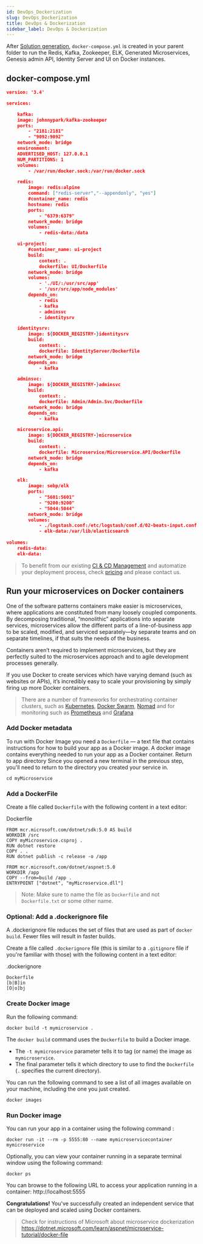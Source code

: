 ```yaml
---
id: DevOps_Dockerization
slug: DevOps_Dockerization
title: DevOps & Dockerization
sidebar_label: DevOps & Dockerization
---
```


After [Solution generation](Getting%20Started/Using_CLI_Solution_Generator.md), `docker-compose.yml` is created in your parent folder to run the Redis, Kafka, Zookeeper, ELK, Generated Microservices, Genesis admin API, Identity Server and UI on Docker instances.

## docker-compose.yml

```json
version: '3.4'

services:

	kafka:
	image: johnnypark/kafka-zookeeper
	ports:
		- "2181:2181"
		- "9092:9092"
	network_mode: bridge
	environment:
	ADVERTISED_HOST: 127.0.0.1
	NUM_PARTITIONS: 1
	volumes:
		- /var/run/docker.sock:/var/run/docker.sock

	redis:
		image: redis:alpine
		command: ["redis-server","--appendonly", "yes"]
		#container_name: redis
		hostname: redis
		ports:
			- "6379:6379"
		network_mode: bridge
		volumes:
			- redis-data:/data

	ui-project:
		#container_name: ui-project
		build:
			context: .
			dockerfile: UI/Dockerfile
		network_mode: bridge
		volumes:
			- './UI/:/usr/src/app'
			- '/usr/src/app/node_modules'
		depends_on:
			- redis
			- kafka
			- adminsvc
			- identitysrv

	identitysrv:
		image: ${DOCKER_REGISTRY-}identitysrv
		build:
			context: .
			dockerfile: IdentityServer/Dockerfile
		network_mode: bridge
		depends_on:
			- kafka

	adminsvc:
		image: ${DOCKER_REGISTRY-}adminsvc
		build:
			context: .
			dockerfile: Admin/Admin.Svc/Dockerfile
		network_mode: bridge
		depends_on:
			- kafka

	microservice.api:
		image: ${DOCKER_REGISTRY-}microservice
		build:
			context: .
			dockerfile: Microservice/Microservice.API/Dockerfile
		network_mode: bridge
		depends_on:
			- kafka

	elk:
		image: sebp/elk
		ports:
			- "5601:5601"
			- "9200:9200"
			- "5044:5044"
		network_mode: bridge
		volumes:
			- ./logstash.conf:/etc/logstash/conf.d/02-beats-input.conf
			- elk-data:/var/lib/elasticsearch
			
volumes:
	redis-data:
	elk-data:
```

> To benefit from our existing [CI & CD Management](CI_CD_Management.md) and automatize your deployment process, check [pricing](https://netcoregenesis.com/pricing_configurator.php) and  please contact us.

## Run your microservices on Docker containers

One of the software patterns containers make easier is microservices, where applications are constituted from many loosely coupled components. By decomposing traditional, “monolithic” applications into separate services, microservices allow the different parts of a line-of-business app to be scaled, modified, and serviced separately—by separate teams and on separate timelines, if that suits the needs of the business.

Containers aren’t required to implement microservices, but they are perfectly suited to the microservices approach and to agile development processes generally.

If you use Docker to create services which have varying demand (such as websites or APIs), it’s incredibly easy to scale your provisioning by simply firing up more Docker containers.

> There are a number of frameworks for orchestrating container clusters, such as [Kubernetes](https://kubernetes.io/), [Docker Swarm](https://docs.docker.com/engine/swarm/), [Nomad](https://www.nomadproject.io/) and for monitoring such as [Prometheus](https://prometheus.io/) and [Grafana](https://grafana.com/)

### Add Docker metadata

To run with Docker Image you need a `Dockerfile` — a text file that contains instructions for how to build your app as a Docker image. A docker image contains everything needed to run your app as a Docker container.
Return to app directory
Since you opened a new terminal in the previous step, you'll need to return to the directory you created your service in.

```
cd myMicroservice
```

### Add a DockerFile

Create a file called `Dockerfile` with the following content in a text editor:

Dockerfile

```
FROM mcr.microsoft.com/dotnet/sdk:5.0 AS build
WORKDIR /src
COPY myMicroservice.csproj .
RUN dotnet restore
COPY . .
RUN dotnet publish -c release -o /app

FROM mcr.microsoft.com/dotnet/aspnet:5.0
WORKDIR /app
COPY --from=build /app .
ENTRYPOINT ["dotnet", "myMicroservice.dll"]
```

> Note: Make sure to name the file as `Dockerfile` and not `Dockerfile.txt` or some other name.

### Optional: Add a .dockerignore file

A .dockerignore file reduces the set of files that are used as part of `docker build`. Fewer files will result in faster builds.

Create a file called `.dockerignore` file (this is similar to a `.gitignore` file if you're familiar with those) with the following content in a text editor:

.dockerignore

```
Dockerfile
[b|B]in
[O|o]bj
```

### Create Docker image

Run the following command:

```
docker build -t mymicroservice .
```

The `docker build` command uses the `Dockerfile` to build a Docker image.
- The `-t mymicroservice` parameter tells it to tag (or name) the image as `mymicroservice`.
- The final parameter tells it which directory to use to find the `Dockerfile` (`.` specifies the current directory).

You can run the following command to see a list of all images available on your machine, including the one you just created.

```
docker images
```

### Run Docker image

You can run your app in a container using the following command :

```
docker run -it --rm -p 5555:80 --name mymicroservicecontainer mymicroservice
```

Optionally, you can view your container running in a separate terminal window using the following command:

```
docker ps
```

You can browse to the following URL to access your application running in a container: http://localhost:5555

**Congratulations!**
You've successfully created an independent service that can be deployed and scaled using Docker containers.

> Check for instructions of Microsoft about microservice dockerization https://dotnet.microsoft.com/learn/aspnet/microservice-tutorial/docker-file
